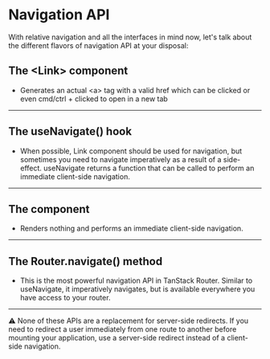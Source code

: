 # Navigation API

With relative navigation and all the interfaces in mind now, let's talk about the different flavors of navigation API at your disposal:

## The \<Link\> component

- Generates an actual \<a\> tag with a valid href which can be clicked or even cmd/ctrl + clicked to open in a new tab

---

## The useNavigate() hook

- When possible, Link component should be used for navigation, but sometimes you need to navigate imperatively as a result of a side-effect. useNavigate returns a function that can be called to perform an immediate client-side navigation.

---

## The <Navigate> component

- Renders nothing and performs an immediate client-side navigation.

---

## The Router.navigate() method

- This is the most powerful navigation API in TanStack Router. Similar to useNavigate, it imperatively navigates, but is available everywhere you have access to your router.

---

⚠️ None of these APIs are a replacement for server-side redirects. If you need to redirect a user immediately from one route to another before mounting your application, use a server-side redirect instead of a client-side navigation.